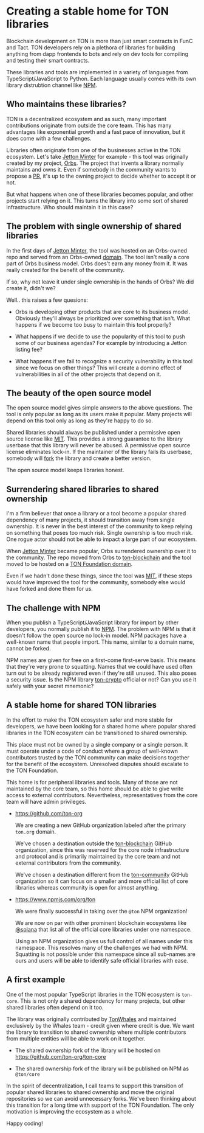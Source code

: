 # Creating a stable home for TON libraries

Blockchain development on TON is more than just smart contracts in FunC and Tact. TON developers rely on a plethora of libraries for building anything from dapp frontends to bots and rely on dev tools for compiling and testing their smart contracts.

These libraries and tools are implemented in a variety of languages from TypeScript/JavaScript to Python. Each language usually comes with its own library distrubtion channel like [NPM](https://npmjs.com).

## Who maintains these libraries?

TON is a decentralized ecosystem and as such, many important contributions originate from outside the core team. This has many advantages like exponential growth and a fast pace of innovation, but it does come with a few challenges.

Libraries often originate from one of the businesses active in the TON ecosystem. Let's take [Jetton Minter](https://github.com/ton-blockchain/minter) for example - this tool was originally created by my project, [Orbs](https://orbs.com). The project that invents a library normally maintains and owns it. Even if somebody in the community wants to propose a [PR](https://docs.github.com/en/pull-requests/collaborating-with-pull-requests/proposing-changes-to-your-work-with-pull-requests/creating-a-pull-request), it's up to the owning project to decide whether to accept it or not.

But what happens when one of these libraries becomes popular, and other projects start relying on it. This turns the library into some sort of shared infrastructure. Who should maintain it in this case?

## The problem with single ownership of shared libraries

In the first days of [Jetton Minter](https://github.com/ton-blockchain/minter), the tool was hosted on an Orbs-owned repo and served from an Orbs-owned [domain](https://jetton.live). The tool isn't really a core part of Orbs business model. Orbs does't earn any money from it. It was really created for the benefit of the community.

If so, why not leave it under single ownership in the hands of Orbs? We did create it, didn't we?

Well.. this raises a few quesions:

* Orbs is developing other products that are core to its business model. Obviously they'll always be prioritized over something that isn't. What happens if we become too busy to maintain this tool properly?

* What happens if we decide to use the popularity of this tool to push some of our business agendas? For example by introducing a Jetton listing fee?

* What happens if we fail to recognize a security vulnerability in this tool since we focus on other things? This will create a domino effect of vulnerabilities in all of the other projects that depend on it.

## The beauty of the open source model

The open source model gives simple answers to the above questions. The tool is only popular as long as its users make it popular. Many projects will depend on this tool only as long as they're happy to do so.

Shared libraries should always be published under a permissive open source license like [MIT](https://opensource.org/license/mit). This provides a strong guarantee to the library userbase that this library will never be abused. A permissive open source license eliminates lock-in. If the maintainer of the library fails its userbase, somebody will [fork](https://docs.github.com/en/get-started/quickstart/fork-a-repo) the library and create a better version.

The open source model keeps libraries honest.

## Surrendering shared libraries to shared ownership

I'm a firm believer that once a library or a tool become a popular shared dependency of many projects, it should transition away from single ownership. It is never in the best interest of the community to keep relying on something that poses too much risk. Single ownership is too much risk. One rogue actor should not be able to impact a large part of our ecosystem.

When [Jetton Minter](https://github.com/ton-blockchain/minter) became popular, Orbs surrendered ownership over it to the community. The repo moved from Orbs to [ton-blockchain](https://github.com/ton-blockchain) and the tool moved to be hosted on a [TON Foundation domain](https://minter.ton.org).

Even if we hadn't done these things, since the tool was [MIT](https://github.com/ton-blockchain/minter/blob/main/LICENSE), if these steps would have improved the tool for the community, somebody else would have forked and done them for us.

## The challenge with NPM

When you publish a TypeScript/JavaScript library for import by other developers, you normally publish it to [NPM](https://npmjs.com). The problem with NPM is that it doesn't follow the open source no lock-in model. NPM packages have a well-known name that people import. This name, similar to a domain name, cannot be forked.

NPM names are given for free on a first-come first-serve basis. This means that they're very prone to squatting. Names that we could have used often turn out to be already registered even if they're still unused. This also poses a security issue. Is the NPM library [ton-crypto](https://www.npmjs.com/package/ton-crypto) official or not? Can you use it safely with your secret mnemonic?

## A stable home for shared TON libraries

In the effort to make the TON ecosystem safer and more stable for developers, we have been looking for a shared home where popular shared libraries in the TON ecosystem can be transitioned to shared ownership.

This place must not be owned by a single company or a single person. It must operate under a code of conduct where a group of well-known contributors trusted by the TON community can make decisions together for the benefit of the ecosystem. Unresolved disputes should escalate to the TON Foundation.

This home is for peripheral libraries and tools. Many of those are not maintained by the core team, so this home should be able to give write access to external contributors. Nevertheless, representatives from the core team will have admin privileges.

* https://github.com/ton-org

  We are creating a new GitHub organization labeled after the primary `ton.org` domain.

  We've chosen a destination outside the [ton-blockchain](https://github.com/ton-blockchain) GitHub organization, since this was reserved for the core node infrastructure and protocol and is primarily maintained by the core team and not external contributors from the community.
  
  We've chosen a destination different from the [ton-community](https://github.com/ton-community) GitHub organization so it can focus on a smaller and more official list of core libraries whereas community is open for almost anything.
  
* https://www.npmjs.com/org/ton

  We were finally successful in taking over the `@ton` NPM organization!
  
  We are now on par with other prominent blockchain ecosystems like [@solana](https://www.npmjs.com/org/solana) that list all of the official core libraries under one namespace.
  
  Using an NPM organization gives us full control of all names under this namespace. This resolves many of the challenges we had with NPM. Squatting is not possible under this namespace since all sub-names are ours and users will be able to identify safe official libraries with ease.
  
## A first example

One of the most popular TypeScript libraries in the TON ecosystem is `ton-core`. This is not only a shared dependency for many projects, but other shared libraries often depend on it too.

The library was originally contributed by [TonWhales](https://tonwhales.com) and maintained exclusively by the Whales team - credit given where credit is due. We want the library to transition to shared ownership where multiple contributors from multiple entities will be able to work on it together.

* The shared ownership fork of the library will be hosted on https://github.com/ton-org/ton-core

* The shared ownership fork of the library will be published on NPM as `@ton/core`

In the spirit of decentralization, I call teams to support this transition of popular shared libraries to shared ownership and move the original repositories so we can avoid unnecessary forks. We've been thinking about this transition for a long time with support of the TON Foundation. The only motivation is improving the ecosystem as a whole.

Happy coding!
